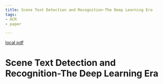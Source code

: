 ```yaml
---
title: Scene Text Detection and Recognition-The Deep Learning Era
tags:
- OCR
- paper

---
```


[local pdf](../../../pdfs/Scene%20Text%20Detection%20and%20Recognition-The%20Deep%20Learning%20Era.pdf)

# Scene Text Detection and Recognition-The Deep Learning Era
